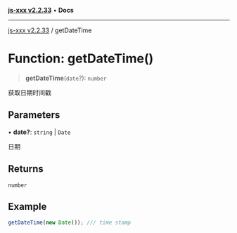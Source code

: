 [**js-xxx v2.2.33**](../README.md) • **Docs**

***

[js-xxx v2.2.33](../README.md) / getDateTime

# Function: getDateTime()

> **getDateTime**(`date`?): `number`

获取日期时间戳

## Parameters

• **date?**: `string` \| `Date`

日期

## Returns

`number`

## Example

```ts
getDateTime(new Date()); /// time stamp
```
